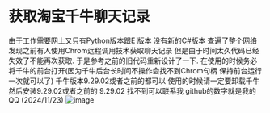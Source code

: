 # 获取淘宝千牛聊天记录
由于工作需要网上又只有Python版本跟E 版本 没有新的C#版本 
查遍了整个网络发现之前有人使用Chrom远程调用技术获取聊天记录 
但是由于时间太久代码已经失效了不能再次获取.
于是参考之前的旧代码重新设计了一下.
在使用的时候务必将千牛的前台打开(因为千牛后台长时间不操作会找不到Chrom句柄 保持前台运行一次就可以了)
千牛版本9.29.02或者之前的都可以 使用的时候请一定要卸载千牛 然后安装9.29.02或者之前的
9.29.02 找不到可以联系我 github的数字就是我的QQ
(2024/11/23)
![image](https://github.com/user-attachments/assets/e3574449-eaf8-43ee-ab91-25e252300230)

